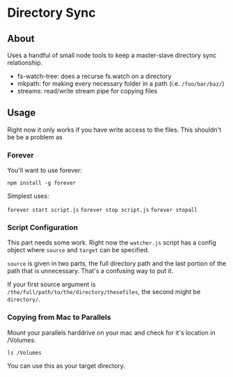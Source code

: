 # Directory Sync

## About

Uses a handful of small node tools to keep a master-slave directory sync relationship.

* fs-watch-tree: does a recurse fs.watch on a directory
* mkpath: for making every necessary folder in a path (i.e. `/foo/bar/baz/`)
* streams: read/write stream pipe for copying files

## Usage

Right now it only works if you have write access to the files. This shouldn't be be a problem as

### Forever

You'll want to use forever:

`npm install -g forever`

Simplest uses:

`forever start script.js`
`forever stop script.js`
`forever stopall`

### Script Configuration

This part needs some work. Right now the `watcher.js` script has a config object where `source` and `target` can be specified.

`source` is given in two parts, the full directory path and the last portion of the path that is unnecessary. That's a confusing way to put it. 

If your first source argument is `/the/full/path/to/the/directory/thesefiles`, the second might be `directory/`.

### Copying from Mac to Parallels

Mount your parallels harddrive on your mac and check for it's location in /Volumes.

```
ls /Volumes
```

You can use this as your target directory.